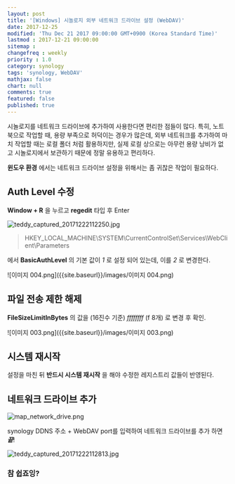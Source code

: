```yaml
---
layout: post
title: '[Windows] 시놀로지 외부 네트워크 드라이브 설정 (WebDAV)'
date: 2017-12-25
modified: 'Thu Dec 21 2017 09:00:00 GMT+0900 (Korea Standard Time)'
lastmod : 2017-12-21 09:00:00
sitemap :
changefreq : weekly
priority : 1.0
category: synology
tags: 'synology, WebDAV'
mathjax: false
chart: null
comments: true
featured: false
published: true
---
```

시놀로지를 네트워크 드라이브에 추가하여 사용한다면 편리한 점들이 많다.
특히, 노트북으로 작업할 때, 용량 부족으로 허덕이는 경우가 많은데,
외부 네트워크를 추가하여 마치 작업할 때는 로컬 폴더 처럼 활용하지만,
실제 로컬 상으로는 아무런 용량 낭비가 없고 시놀로지에서 보관하기 때문에 정말 유용하고 편리하다.

**윈도우 환경** 에서는 네트워크 드라이브 설정을 위해서는 좀 귀찮은 작업이 필요하다.

## Auth Level 수정
**Window + R** 을 누르고 **regedit** 타입 후 Enter


![teddy_captured_20171222112250.jpg]({{site.baseurl}}/images/teddy_captured_20171222112250.jpg)

> HKEY_LOCAL_MACHINE\SYSTEM\CurrentControlSet\Services\WebClient\Parameters


에서 **BasicAuthLevel** 의 기본 값이 *1* 로 설정 되어 있는데, 이를 *2* 로 변경한다.

![이미지 004.png]({{site.baseurl}}/images/이미지 004.png)


## 파일 전송 제한 해제
**FileSizeLimitInBytes** 의 값을 (16진수 기준) *ffffffff* (f 8개) 로 변경 후 확인.

![이미지 003.png]({{site.baseurl}}/images/이미지 003.png)


## 시스템 재시작
설정을 마친 뒤 **반드시 시스템 재시작** 을 해야 수정한 레지스트리 값들이 반영된다.

## 네트워크 드라이브 추가

![map_network_drive.png]({{site.baseurl}}/images/map_network_drive.png)

synology DDNS 주소 + WebDAV port를 입력하여 네트워크 드라이브를 추가 하면 ***끝***!

![teddy_captured_20171222112813.jpg]({{site.baseurl}}/images/teddy_captured_20171222112813.jpg)

### 참 쉽죠잉?
